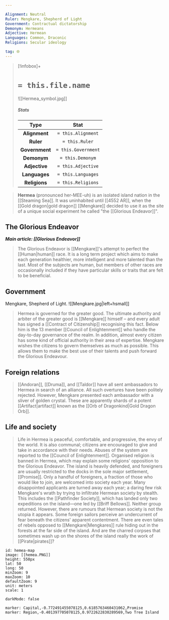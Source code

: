 ```yaml
---

Alignment: Neutral
Ruler: Mengkare, Shepherd of Light
Government: Contractual dictatorship
Demonym: Hermeans
Adjective: Hermean
Languages: Common, Draconic
Religions: Secular ideology

tag: 🌐
---
```


> [!infobox]+
> #  `= this.file.name`
> ![[Hermea_symbol.jpg]]
> ##### Stats
> Type | Stat |
> :---:|:---:|
> **Alignment** | `= this.Alignment` |
> **Ruler** | `= this.Ruler` |
> **Government** | `= this.Government` |
> **Demonym** | `= this.Demonym` |
> **Adjective** | `= this.Adjective` |
> **Languages** | `= this.Languages` |
> **Religions** | `= this.Religions` |



 

> **Hermea** (pronounced her-MEE-uh) is an isolated island nation in the [[Steaming Sea]]. It was uninhabited until [[4552 AR]], when the [[Gold dragon|gold dragon]] [[Mengkare]] decided to use it as the site of a unique social experiment he called "the [[Glorious Endeavor]]".



## The Glorious Endeavor

***Main article: [[Glorious Endeavor]]***
> The Glorious Endeavor is [[Mengkare]]'s attempt to perfect the [[Human|human]] race. It is a long term project which aims to make each generation healthier, more intelligent and more talented than the last. Most of the subjects are human, but members of other races are occasionally included if they have particular skills or traits that are felt to be beneficial.


## Government
 Mengkare, Shepherd of Light.
![[Mengkare.jpg|left+hsmall]]
 
> Hermea is governed for the greater good. The ultimate authority and arbiter of the greater good is [[Mengkare]] himself – and every adult has signed a [[Contract of Citizenship]] recognising this fact. Below him is the 13 member [[Council of Enlightenment]] who handle the day-to-day governance of the realm. In addition, almost every citizen has some kind of official authority in their area of expertise.
> Mengkare wishes the citizens to govern themselves as much as possible. This allows them to make the best use of their talents and push forward the Glorious Endeavour.


## Foreign relations

> [[Andoran]], [[Druma]], and [[Taldor]] have all sent ambassadors to Hermea in search of an alliance. All such overtures have been politely rejected. However, Mengkare presented each ambassador with a sliver of golden crystal. These are apparently shards of a potent [[Artifact|artifact]] known as the [[Orb of Dragonkind|Gold Dragon Orb]]. 


## Life and society

> Life in Hermea is peaceful, comfortable, and progressive, the envy of the world. It is also communal; citizens are encouraged to give and take in accordance with their needs. Abuses of the system are reported to the [[Council of Enlightenment]].
> Organised religion is banned in Hermea, which may explain some religions' opposition to the Glorious Endeavor.
> The island is heavily defended, and foreigners are usually restricted to the docks in the sole major settlement, [[Promise]]. Only a handful of foreigners, a fraction of those who would like to join, are welcomed into society each year. Many disappointed applicants are turned away each year; a daring few risk Mengkare's wrath by trying to infiltrate Hermean society by stealth. This includes the [[Pathfinder Society]], which has landed only two expeditions on the island—one led by [[Briff Bellows]]. Neither group returned.
> However, there are rumours that Hermean society is not the utopia it appears. Some foreign sailors perceive an undercurrent of fear beneath the citizens' apparent contentment. There are even tales of rebels opposed to [[Mengkare|Mengkares]] rule hiding out in the forests at the far side of the island. And are the charred corpses that sometimes wash up on the shores of the island really the work of [[Pirate|pirates]]?



```leaflet
id: hemea-map
image: [[hemea.PNG]]
height: 550px
lat: 50
long: 50
minZoom: 9
maxZoom: 10
defaultZoom: 9
unit: meters
scale: 1

darkMode: false

marker: Capital,-0.772491455078125,0.6185763460431062,Promise
marker: Region,-0.401397705078125,0.9722622830289569,Two Tree Island
```


